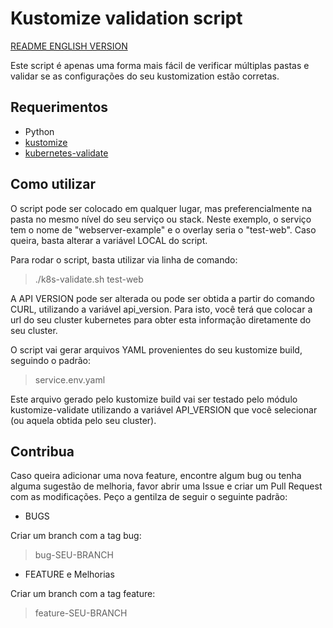 # Kustomize validation script

[README ENGLISH VERSION](./README%20_EN.md)

Este script é apenas uma forma mais fácil de verificar múltiplas pastas e validar se as configurações do seu kustomization estão corretas. 

## Requerimentos

+ Python
+ [kustomize](https://kubectl.docs.kubernetes.io/installation/kustomize/binaries/)
+ [kubernetes-validate](https://github.com/willthames/kubernetes-validate)

## Como utilizar

O script pode ser colocado em qualquer lugar, mas preferencialmente na pasta no mesmo nível do seu serviço ou stack. Neste exemplo, o serviço tem o nome de "webserver-example" e o overlay seria o "test-web". Caso queira, basta alterar a variável LOCAL do script. 

Para rodar o script, basta utilizar via linha de comando:

> ./k8s-validate.sh test-web

A API VERSION pode ser alterada ou pode ser obtida a partir do comando CURL, utilizando a variável api_version. Para isto, você terá que colocar a url do seu cluster kubernetes para obter esta informação diretamente do seu cluster.

O script vai gerar arquivos YAML provenientes do seu kustomize build, seguindo o padrão:

> service.env.yaml

Este arquivo gerado pelo kustomize build vai ser testado pelo módulo kustomize-validate utilizando a variável API_VERSION que você selecionar (ou aquela obtida pelo seu cluster).

## Contribua

Caso queira adicionar uma nova feature, encontre algum bug ou tenha alguma sugestão de melhoria, favor abrir uma Issue e criar um Pull Request com as modificações. Peço a gentilza de seguir o seguinte padrão:

+ BUGS

Criar um branch com a tag bug:

> bug-SEU-BRANCH

+ FEATURE e Melhorias

Criar um branch com a tag feature:

> feature-SEU-BRANCH